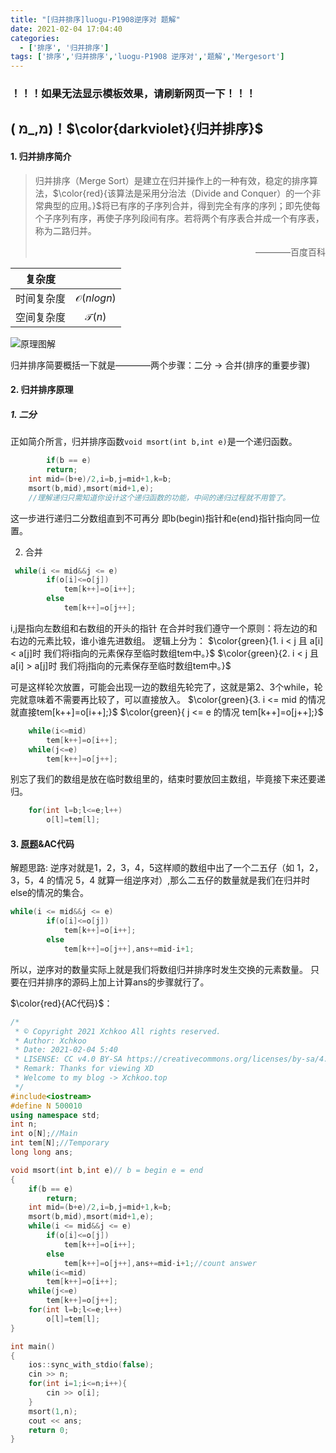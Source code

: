 ```yaml
---
title: "[归并排序]luogu-P1908逆序对 题解"
date: 2021-02-04 17:04:40 
categories: 
  - ['排序', '归并排序']
tags: ['排序','归并排序','luogu-P1908 逆序对','题解','Mergesort']
---
```

### ！！！如果无法显示模板效果，请刷新网页一下！！！
## ( מּ,_מּ)！$\color{darkviolet}{归并排序}$

#### 1. 归并排序简介
> 归并排序（Merge Sort）是建立在归并操作上的一种有效，稳定的排序算法，$\color{red}{该算法是采用分治法（Divide and Conquer）的一个非常典型的应用。}$将已有序的子序列合并，得到完全有序的序列；即先使每个子序列有序，再使子序列段间有序。若将两个有序表合并成一个有序表，称为二路归并。<p align="right">————百度百科</p>

| 复杂度 |  |
| :-------: | :------------------: |
| 时间复杂度 | $\mathcal{O}(nlogn)$ |
| 空间复杂度 | $\mathcal{T}(n)$ |


![原理图解](mergesort.webp)

归并排序简要概括一下就是————两个步骤：二分 -> 合并(排序的重要步骤)

#### 2. 归并排序原理

##### 1. 二分
正如简介所言，归并排序函数`void msort(int b,int e)`是一个递归函数。
``` cpp
        if(b == e)
		return;
    int mid=(b+e)/2,i=b,j=mid+1,k=b;
    msort(b,mid),msort(mid+1,e);
    //理解递归只需知道你设计这个递归函数的功能，中间的递归过程就不用管了。
```
这一步进行递归二分数组直到不可再分 即b(begin)指针和e(end)指针指向同一位置。

2. 合并
``` cpp
 while(i <= mid&&j <= e)
    	if(o[i]<=o[j])
    		tem[k++]=o[i++];
    	else
    		tem[k++]=o[j++];

```
i,j是指向左数组和右数组的开头的指针
在合并时我们遵守一个原则：将左边的和右边的元素比较，谁小谁先进数组。
逻辑上分为：
$\color{green}{1. i < j 且 a[i] < a[j]时 我们将i指向的元素保存至临时数组tem中。}$
$\color{green}{2. i < j 且 a[i] > a[j]时 我们将j指向的元素保存至临时数组tem中。}$

可是这样轮次放置，可能会出现一边的数组先轮完了，这就是第2、3个while，轮完就意味着不需要再比较了，可以直接放入。
$\color{green}{3. i <= mid 的情况 就直接tem[k++]=o[i++];}$
$\color{green}{   j <= e 的情况   tem[k++]=o[j++];}$
``` cpp
    while(i<=mid)
    	tem[k++]=o[i++];
    while(j<=e)
    	tem[k++]=o[j++];
```
别忘了我们的数组是放在临时数组里的，结束时要放回主数组，毕竟接下来还要递归。
``` cpp
    for(int l=b;l<=e;l++)
    	o[l]=tem[l];
```


#### 3. [原题](https://www.luogu.com.cn/problem/P1908)&AC代码

解题思路:
逆序对就是$1，2，3，4，5$这样顺的数组中出了一个二五仔（如 ${1，2，3，5，4}$ 的情况 ${5，4}$ 就算一组逆序对）,那么二五仔的数量就是我们在归并时else的情况的集合。
``` cpp
while(i <= mid&&j <= e)
    	if(o[i]<=o[j])
    		tem[k++]=o[i++];
    	else
    		tem[k++]=o[j++],ans+=mid-i+1;
```
所以，逆序对的数量实际上就是我们将数组归并排序时发生交换的元素数量。
只要在归并排序的源码上加上计算ans的步骤就行了。

$\color{red}{AC代码}$：
``` cpp Xchkoo-p1908-code https://Xchkoo.top/ Xchkoo
/*
 * © Copyright 2021 Xchkoo All rights reserved.
 * Author: Xchkoo
 * Date: 2021-02-04 5:40
 * LISENSE: CC v4.0 BY-SA https://creativecommons.org/licenses/by-sa/4.0/deed.zh
 * Remark: Thanks for viewing XD
 * Welcome to my blog -> Xchkoo.top 
 */
#include<iostream>
#define N 500010
using namespace std;
int n;
int o[N];//Main
int tem[N];//Temporary
long long ans;

void msort(int b,int e)// b = begin e = end
{
    if(b == e)
	    return;
    int mid=(b+e)/2,i=b,j=mid+1,k=b;
    msort(b,mid),msort(mid+1,e);
    while(i <= mid&&j <= e)
    	if(o[i]<=o[j])
    		tem[k++]=o[i++];
    	else
    		tem[k++]=o[j++],ans+=mid-i+1;//count answer
    while(i<=mid)
    	tem[k++]=o[i++];
    while(j<=e)
    	tem[k++]=o[j++];
    for(int l=b;l<=e;l++)
    	o[l]=tem[l];
}           

int main()
{
    ios::sync_with_stdio(false);
    cin >> n;
    for(int i=1;i<=n;i++){
        cin >> o[i];
    }
    msort(1,n);
    cout << ans;
    return 0;
}
```